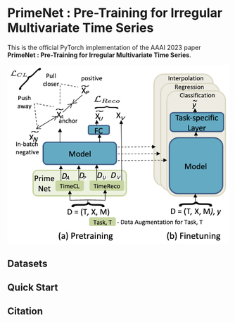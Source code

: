 # PrimeNet : Pre-Training for Irregular Multivariate Time Series
This is the official PyTorch implementation of the AAAI 2023 paper **PrimeNet : Pre-Training for Irregular Multivariate Time Series**.

![alt text](https://github.com/ranakroychowdhury/PrimeNet/blob/main/setup.png)


## Datasets



## Quick Start


## Citation
